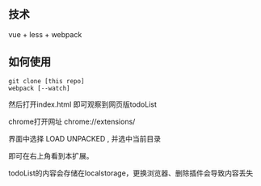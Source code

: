 ## 技术
vue + less + webpack

## 如何使用
```
git clone [this repo]
webpack [--watch]
```
然后打开index.html 即可观察到网页版todoList


chrome打开网址 chrome://extensions/

界面中选择 LOAD UNPACKED , 并选中当前目录

即可在右上角看到本扩展。

todoList的内容会存储在localstorage，更换浏览器、删除插件会导致内容丢失 
